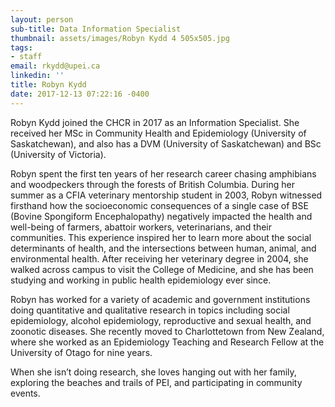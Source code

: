 ```yaml
---
layout: person
sub-title: Data Information Specialist
thumbnail: assets/images/Robyn Kydd 4 505x505.jpg
tags:
- staff
email: rkydd@upei.ca
linkedin: ''
title: Robyn Kydd
date: 2017-12-13 07:22:16 -0400
---
```

Robyn Kydd joined the CHCR in 2017 as an Information Specialist. She received her MSc in Community Health and Epidemiology (University of Saskatchewan), and also has a DVM (University of Saskatchewan) and BSc (University of Victoria). 

Robyn spent the first ten years of her research career chasing amphibians and woodpeckers through the forests of British Columbia. During her summer as a CFIA veterinary mentorship student in 2003, Robyn witnessed firsthand how the socioeconomic consequences of a single case of BSE (Bovine Spongiform Encephalopathy) negatively impacted the health and well-being of farmers, abattoir workers, veterinarians, and their communities. This experience inspired her to learn more about the social determinants of health, and the intersections between human, animal, and environmental health. After receiving her veterinary degree in 2004, she walked across campus to visit the College of Medicine, and she has been studying and working in public health epidemiology ever since. 

Robyn has worked for a variety of academic and government institutions doing quantitative and qualitative research in topics including social epidemiology, alcohol epidemiology, reproductive and sexual health, and zoonotic diseases. She recently moved to Charlottetown from New Zealand, where she worked as an Epidemiology Teaching and Research Fellow at the University of Otago for nine years.

When she isn’t doing research, she loves hanging out with her family, exploring the beaches and trails of PEI, and participating in community events.